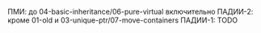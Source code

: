 ПМИ: до 04-basic-inheritance/06-pure-virtual включительно
ПАДИИ-2: кроме 01-old и 03-unique-ptr/07-move-containers
ПАДИИ-1: TODO
